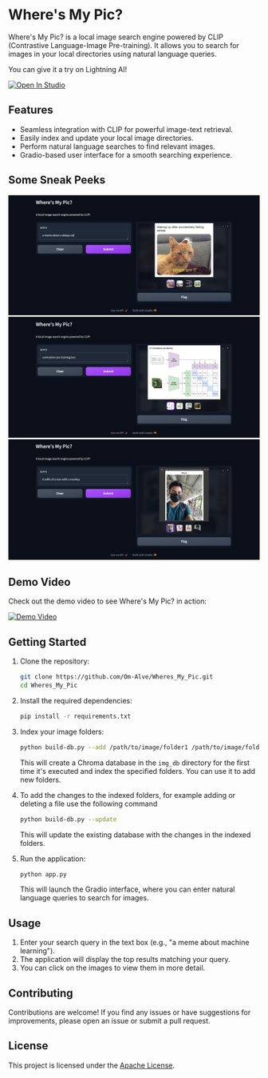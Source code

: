 # Where's My Pic?

Where's My Pic? is a local image search engine powered by CLIP (Contrastive Language-Image Pre-training). It allows you to search for images in your local directories using natural language queries.

You can give it a try on Lightning AI!

<a target="_blank" href="https://lightning.ai/omalve/studios/local-image-search-engine">
  <img src="https://pl-bolts-doc-images.s3.us-east-2.amazonaws.com/app-2/studio-badge.svg" alt="Open In Studio"/>
</a>

## Features

- Seamless integration with CLIP for powerful image-text retrieval.
- Easily index and update your local image directories.
- Perform natural language searches to find relevant images.
- Gradio-based user interface for a smooth searching experience.

## Some Sneak Peeks 

![Demo 1](assets/Screenshot%202024-04-07%20130309.png)
![Demo 2](assets/Screenshot%202024-04-07%20130512.png)
![Demo 3](assets/Screenshot%202024-04-07%20130600.png)

## Demo Video

Check out the demo video to see Where's My Pic? in action:

[![Demo Video](https://img.youtube.com/vi/oVJsJ0e6jWk/0.jpg)](https://www.youtube.com/watch?v=oVJsJ0e6jWk)

## Getting Started

1. Clone the repository:

   ```bash
   git clone https://github.com/Om-Alve/Wheres_My_Pic.git
   cd Wheres_My_Pic
   ```

2. Install the required dependencies:

   ```bash
   pip install -r requirements.txt
   ```


3. Index your image folders:

   ```bash
   python build-db.py --add /path/to/image/folder1 /path/to/image/folder2
   ```

   This will create a Chroma database in the `img_db` directory for the first time it's executed and index the specified folders. You can use it to add new folders.

4. To add the changes to the indexed folders, for example adding or deleting a file use the following command

   ```bash
   python build-db.py --update
   ```
   This will update the existing database with the changes in the indexed folders.

5. Run the application:

   ```bash
   python app.py
   ```

   This will launch the Gradio interface, where you can enter natural language queries to search for images.

## Usage

1. Enter your search query in the text box (e.g., "a meme about machine learning").
2. The application will display the top results matching your query.
3. You can click on the images to view them in more detail.

## Contributing

Contributions are welcome! If you find any issues or have suggestions for improvements, please open an issue or submit a pull request.

## License

This project is licensed under the [Apache License](LICENSE).